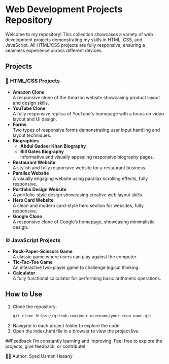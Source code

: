 # Web Development Projects Repository  

Welcome to my repository! This collection showcases a variety of web development projects demonstrating my skills in HTML, CSS, and JavaScript. All HTML/CSS projects are fully responsive, ensuring a seamless experience across different devices.  

## Projects  

### 📄 **HTML/CSS Projects**  
- **Amazon Clone**  
  A responsive clone of the Amazon website showcasing product layout and design skills.  
- **YouTube Clone**  
  A fully responsive replica of YouTube's homepage with a focus on video layout and UI design.  
- **Forms**  
  Two types of responsive forms demonstrating user input handling and layout techniques.  
- **Biographies**  
  - **Abdul Qadeer Khan Biography**  
  - **Bill Gates Biography**  
  Informative and visually appealing responsive biography pages.  
- **Restaurant Website**  
  A stylish and fully responsive website for a restaurant business.  
- **Parallax Website**  
  A visually engaging website using parallax scrolling effects, fully responsive.  
- **Portfolio Design Website**  
  A portfolio-style design showcasing creative web layout skills.  
- **Hero Card Website**  
  A clean and modern card-style hero section for websites, fully responsive.  
- **Google Clone**  
  A responsive clone of Google’s homepage, showcasing minimalistic design.  

### ⚙️ **JavaScript Projects**  
- **Rock-Paper-Scissors Game**  
  A classic game where users can play against the computer.  
- **Tic-Tac-Toe Game**  
  An interactive two-player game to challenge logical thinking.  
- **Calculator**  
  A fully functional calculator for performing basic arithmetic operations.  

## How to Use  
1. Clone the repository:  
   ```bash  
   git clone https://github.com/your-username/your-repo-name.git  
2. Navigate to each project folder to explore the code.
3. Open the index.html file in a browser to view the project live.

##Feedback
I’m constantly learning and improving. Feel free to explore the projects, give feedback, or contribute!

👨‍💻 Author:
Syed Usman Hasany
